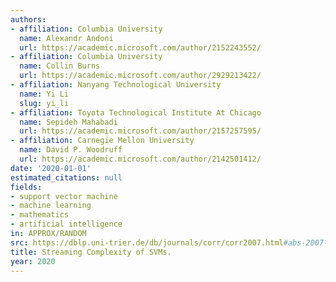 ```yaml
---
authors:
- affiliation: Columbia University
  name: Alexandr Andoni
  url: https://academic.microsoft.com/author/2152243552/
- affiliation: Columbia University
  name: Collin Burns
  url: https://academic.microsoft.com/author/2929213422/
- affiliation: Nanyang Technological University
  name: Yi Li
  slug: yi_li
- affiliation: Toyota Technological Institute At Chicago
  name: Sepideh Mahabadi
  url: https://academic.microsoft.com/author/2157257595/
- affiliation: Carnegie Mellon University
  name: David P. Woodruff
  url: https://academic.microsoft.com/author/2142501412/
date: '2020-01-01'
estimated_citations: null
fields:
- support vector machine
- machine learning
- mathematics
- artificial intelligence
in: APPROX/RANDOM
src: https://dblp.uni-trier.de/db/journals/corr/corr2007.html#abs-2007-03633
title: Streaming Complexity of SVMs.
year: 2020
---
```

